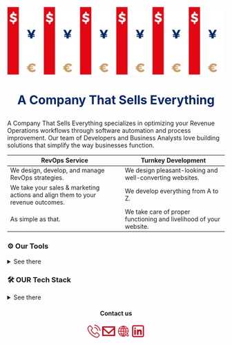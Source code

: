 <div id="header" align="center">
  <img src="./contacts-bg.png" />
</div>

# <p align="center" style="color:#01266b"> A Company That Sells Everything</p>

A Company That Sells Everything specializes in optimizing your Revenue Operations workflows through software automation and process improvement. Our team of Developers and Business Analysts love building solutions that simplify the way businesses function.

| RevOps Service                                                                  | Turnkey Development                                                |
| ------------------------------------------------------------------------------- | ------------------------------------------------------------------ |
| We design, develop, and manage RevOps  strategies.                               | We design pleasant-looking and well-converting websites.           |
| We take your sales & marketing actions and align them to your revenue outcomes. | We develop everything from A to Z.                                 |
| As simple as that.                                                              | We take care of proper functioning and livelihood of your website. |

### ⚙️ Our Tools
<details>
   <summary>See there</summary>

| **CRM & Marketing Automation**             | **API Integration**                  | **Cold Emailing Tools**              | **Data Enrichment & Onboarding**     |
|--------------------------------------------|--------------------------------------|--------------------------------------|--------------------------------------|
| ![activecampaign](./assets/tools/activecampaign.png) | ![Make](./assets/tools/Make.svg)         | ![lemlist](./assets/tools/lemlist.png)       | ![clearbit](./assets/tools/clearbit.png)       |
| ![hubspot](./assets/tools/hubspot.png)           | ![piperdream](./assets/tools/piperdream.svg) | ![instantly](./assets/tools/instantly.png)   | ![leadFeeder](./assets/tools/leadFeeder.png)   |
| ![keap](./assets/tools/keap.png)                 | ![n8n](./assets/tools/n8n.png)            | ![gMass](./assets/tools/gMass.png)           | ![lotame](./assets/tools/lotame.png)           |
| ![salesforce](./assets/tools/salesforce.png)     | ![zapier](./assets/tools/zapier.png)      | ![reply](./assets/tools/reply.png)           | ![mediaMath](./assets/tools/mediaMath.png)     |
| ![zoho](./assets/tools/zoho.png)                 | ![segment](./assets/tools/segment.png)    | ![mailshake](./assets/tools/mailshake.png)   | ![stitch](./assets/tools/stitch.png)           |
| ![pipedrive](./assets/tools/pipedrive.png)       | ![gmp](./assets/tools/gmp.png)           | ![mailWizz](./assets/tools/mailWizz.png)     | ![albacross](./assets/tools/albacross.png)     |
| ![clickfunnels](./assets/tools/clickfunnels.png) | ![ontroport](./assets/tools/ontroport.png)| ![chilipiper](./assets/tools/chilipiper.png) | ![liveRamp](./assets/tools/liveRamp.png)       |
</details>


### 🛠️ OUR Tech Stack
<details>
   <summary>See there</summary>

![My Skills](https://skillicons.dev/icons?i=js,ts,html,css,react,figma,nextjs,nginx,git,docker,py,django,fastapi,)
</details>

#### <p align="center">Contact us</p>

<p align="center">
<a href="https://calendly.com/dimitrylos/30min?month=2024-12"><img src="./assets/phone.svg" width="30px" height="30px"/></a>
<a href="mailto:datastudio@actse.ltd"><img src="./assets/email.svg" width="30px" height="30px"/></a>
<a href="https://acompanythatsellseverything.com/"><img src="./assets/website.svg" width="30px" height="30px"/></a>
<a href="https://www.linkedin.com/company/actse/about/"><img src="./assets/linkedin.svg" width="30px" height="30px"/></a>
</p>
